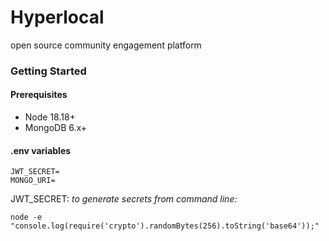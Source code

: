 # Hyperlocal

open source community engagement platform

### Getting Started

#### Prerequisites

- Node 18.18+
- MongoDB 6.x+

#### .env variables

```
JWT_SECRET=
MONGO_URI=
```

JWT_SECRET: _to generate secrets from command line:_

```
node -e "console.log(require('crypto').randomBytes(256).toString('base64'));"
```
